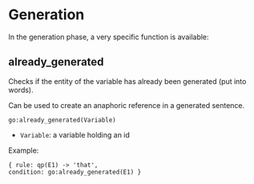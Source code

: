 # Generation

In the generation phase, a very specific function is available:

## already_generated

Checks if the entity of the variable has already been generated (put into words).

Can be used to create an anaphoric reference in a generated sentence. 

    go:already_generated(Variable)

* `Variable`: a variable holding an id

Example:

    { rule: qp(E1) -> 'that',                                                   condition: go:already_generated(E1) }


